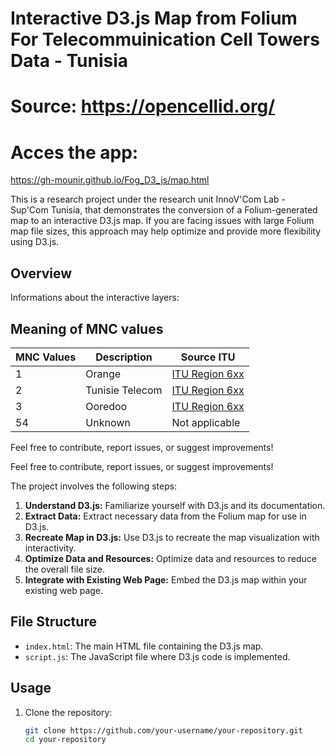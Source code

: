 # Interactive D3.js Map from Folium For Telecommuinication Cell Towers Data - Tunisia
# Source: https://opencellid.org/

# Acces the app: 
https://gh-mounir.github.io/Fog_D3_js/map.html

This is a research project under the research unit InnoV'Com Lab - Sup'Com Tunisia, that demonstrates the conversion of a Folium-generated map to an interactive D3.js map. If you are facing issues with large Folium map file sizes, this approach may help optimize and provide more flexibility using D3.js.

## Overview

Informations about the interactive layers:
## Meaning of MNC values

| MNC Values | Description                                       | Source ITU                                    |
|------------|---------------------------------------------------|-------------------------------------------------|
| 1          | Orange                                            | [ITU Region 6xx](https://en.wikipedia.org/wiki/Mobile_network_codes_in_ITU_region_6xx_(Africa)#cite_note-gsa_lte-10)  |
| 2          | Tunisie Telecom                                   | [ITU Region 6xx](https://en.wikipedia.org/wiki/Mobile_network_codes_in_ITU_region_6xx_(Africa)#cite_note-gsa_lte-10)  |
| 3          | Ooredoo                                           | [ITU Region 6xx](https://en.wikipedia.org/wiki/Mobile_network_codes_in_ITU_region_6xx_(Africa)#cite_note-gsa_lte-10)  |
| 54         | Unknown                                           | Not applicable                                |

Feel free to contribute, report issues, or suggest improvements!

Feel free to contribute, report issues, or suggest improvements!


The project involves the following steps:

1. **Understand D3.js:** Familiarize yourself with D3.js and its documentation.
2. **Extract Data:** Extract necessary data from the Folium map for use in D3.js.
3. **Recreate Map in D3.js:** Use D3.js to recreate the map visualization with interactivity.
4. **Optimize Data and Resources:** Optimize data and resources to reduce the overall file size.
5. **Integrate with Existing Web Page:** Embed the D3.js map within your existing web page.

## File Structure

- `index.html`: The main HTML file containing the D3.js map.
- `script.js`: The JavaScript file where D3.js code is implemented.

## Usage

1. Clone the repository:

   ```bash
   git clone https://github.com/your-username/your-repository.git
   cd your-repository